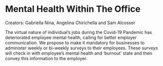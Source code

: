 # Mental Health Within The Office
Creators: Gabriella Nina, Angelina Chirichella and Sam Alcosser

The virtual nature of individual’s 
jobs during the Covid-19 Pandemic has 
deteriorated employee mental health, 
calling for better employer communication. 
We propose to make it mandatory for 
businesses to administer weekly or bi-weekly 
surveys to their employees. These surveys will 
check in with employee’s mental health and 
‘burnout’ state and  then convey this 
information to the employer.